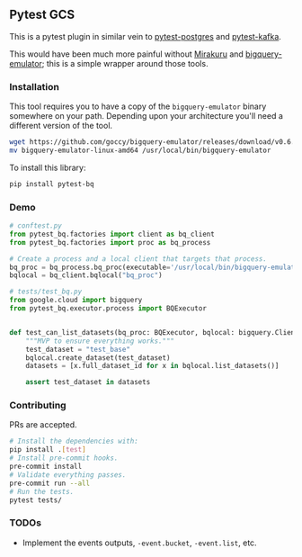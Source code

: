 ## Pytest GCS

This is a pytest plugin in similar vein to [pytest-postgres](https://github.com/ClearcodeHQ/pytest-postgresql) and [pytest-kafka](https://pypi.org/project/pytest-kafka/).

This would have been much more painful without [Mirakuru](https://github.com/ClearcodeHQ/mirakuru)
and [bigquery-emulator](https://github.com/goccy/bigquery-emulator); this is a simple wrapper around
those tools.


### Installation

This tool requires you to have a copy of the `bigquery-emulator` binary somewhere on your path.
Depending upon your architecture you'll need a different version of the tool.

```sh
wget https://github.com/goccy/bigquery-emulator/releases/download/v0.6.1/bigquery-emulator-linux-amd64
mv bigquery-emulator-linux-amd64 /usr/local/bin/bigquery-emulator
```

To install this library:

```sh
pip install pytest-bq
```


### Demo

```python
# conftest.py
from pytest_bq.factories import client as bq_client
from pytest_bq.factories import proc as bq_process

# Create a process and a local client that targets that process.
bq_proc = bq_process.bq_proc(executable='/usr/local/bin/bigquery-emulator', project_id='test')
bqlocal = bq_client.bqlocal("bq_proc")

# tests/test_bq.py
from google.cloud import bigquery
from pytest_bq.executor.process import BQExecutor


def test_can_list_datasets(bq_proc: BQExecutor, bqlocal: bigquery.Client) -> None:
    """MVP to ensure everything works."""
    test_dataset = "test_base"
    bqlocal.create_dataset(test_dataset)
    datasets = [x.full_dataset_id for x in bqlocal.list_datasets()]

    assert test_dataset in datasets
```


### Contributing

PRs are accepted.

```sh
# Install the dependencies with:
pip install .[test]
# Install pre-commit hooks.
pre-commit install
# Validate everything passes.
pre-commit run --all
# Run the tests.
pytest tests/
```


### TODOs

* Implement the events outputs, `-event.bucket`, `-event.list`, etc.
